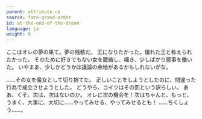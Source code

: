 ```yaml
---
parent: attribute.ce
source: fate-grand-order
id: at-the-end-of-the-dream
language: ja
weight: 0
---
```


ここはオレの夢の果て。夢の残骸だ。
王になりたかった。優れた王と称えられたかった。
そのために好きでもない女を籠絡し、囁き、少しばかり悪事を働いた。
いやまあ、少しかどうかは議論の余地があるかもしれないがな。

……その女を魔女として切り捨てた。
正しいことをしようとしたのに、間違った行為で成立させようとした。
どうやら、コイツはその罰という訳らしい。
ああ、くそ。次は、次はないのか。
オレに次の機会を！次はちゃんと、もっと、うまく、大事に、大切に……やってみせる、やってみせるとも！
……ちくしょう……。
